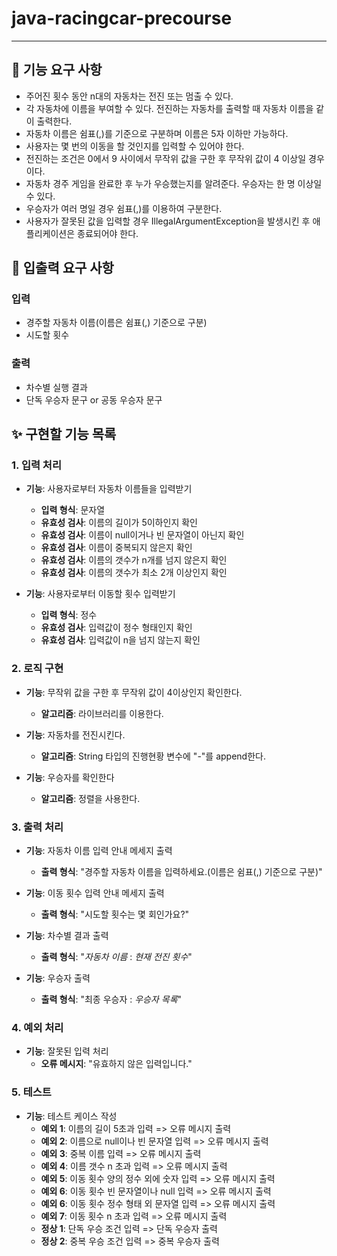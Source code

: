 java-racingcar-precourse
=========================
* * *

🚀 기능 요구 사항
-----------------

- 주어진 횟수 동안 n대의 자동차는 전진 또는 멈출 수 있다.
- 각 자동차에 이름을 부여할 수 있다. 전진하는 자동차를 출력할 때 자동차 이름을 같이 출력한다.
- 자동차 이름은 쉼표(,)를 기준으로 구분하며 이름은 5자 이하만 가능하다.
- 사용자는 몇 번의 이동을 할 것인지를 입력할 수 있어야 한다.
- 전진하는 조건은 0에서 9 사이에서 무작위 값을 구한 후 무작위 값이 4 이상일 경우이다.
- 자동차 경주 게임을 완료한 후 누가 우승했는지를 알려준다. 우승자는 한 명 이상일 수 있다.
- 우승자가 여러 명일 경우 쉼표(,)를 이용하여 구분한다.
- 사용자가 잘못된 값을 입력할 경우 IllegalArgumentException을 발생시킨 후 애플리케이션은 종료되어야 한다.


🚀 입출력 요구 사항
----------------------
### 입력 
- 경주할 자동차 이름(이름은 쉼표(,) 기준으로 구분)
- 시도할 횟수

### 출력
- 차수별 실행 결과
- 단독 우승자 문구 or 공동 우승자 문구


✨ 구현할 기능 목록
-------------------------
### 1. 입력 처리
- **기능**: 사용자로부터 자동차 이름들을 입력받기
  - **입력 형식**: 문자열
  - **유효성 검사**: 이름의 길이가 5이하인지 확인
  - **유효성 검사**: 이름이 null이거나 빈 문자열이 아닌지 확인
  - **유효성 검사**: 이름이 중복되지 않은지 확인
  - **유효성 검사**: 이름의 갯수가 n개를 넘지 않은지 확인
  - **유효성 검사**: 이름의 갯수가 최소 2개 이상인지 확인

- **기능**: 사용자로부터 이동할 횟수 입력받기
  - **입력 형식**: 정수
  - **유효성 검사**: 입력값이 정수 형태인지 확인
  - **유효성 검사**: 입력값이 n을 넘지 않는지 확인

### 2. 로직 구현
- **기능**: 무작위 값을 구한 후 무작위 값이 4이상인지 확인한다.
  - **알고리즘**: 라이브러리를 이용한다.

- **기능**: 자동차를 전진시킨다.
  - **알고리즘**: String 타입의 진행현황 변수에 "-"를 append한다.

- **기능**: 우승자를 확인한다
  - **알고리즘**: 정렬을 사용한다.

### 3. 출력 처리
- **기능**: 자동차 이름 입력 안내 메세지 출력
  - **출력 형식**: "경주할 자동차 이름을 입력하세요.(이름은 쉼표(,) 기준으로 구분)"

- **기능**: 이동 횟수 입력 안내 메세지 출력
  - **출력 형식**: "시도할 횟수는 몇 회인가요?"

- **기능**: 차수별 결과 출력
  - **출력 형식**: "_자동차 이름_ :  _현재 전진 횟수_"

- **기능**: 우승자 출력
  - **출력 형식**: "최종 우승자 : _우승자 목록_"

### 4. 예외 처리
- **기능**: 잘못된 입력 처리
  - **오류 메시지**: "유효하지 않은 입력입니다."

### 5. 테스트
- **기능**: 테스트 케이스 작성
  - **예외 1**: 이름의 길이 5초과 입력 => 오류 메시지 출력
  - **예외 2**: 이름으로 null이나 빈 문자열 입력 => 오류 메시지 출력
  - **예외 3**: 중복 이름 입력 => 오류 메시지 출력
  - **예외 4**: 이름 갯수 n 초과 입력 => 오류 메시지 출력
  - **예외 5**: 이동 횟수 양의 정수 외에 숫자 입력 => 오류 메시지 출력
  - **예외 6**: 이동 횟수 빈 문자열이나 null 입력 => 오류 메시지 출력
  - **예외 6**: 이동 횟수 정수 형태 외 문자열 입력 => 오류 메시지 출력
  - **예외 7**: 이동 횟수 n 초과 입력 => 오류 메시지 출력
  - **정상 1**: 단독 우승 조건 입력 => 단독 우승자 출력
  - **정상 2**: 중복 우승 조건 입력 => 중복 우승자 출력